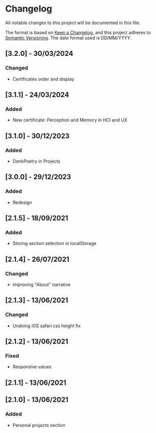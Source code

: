 # Changelog
All notable changes to this project will be documented in this file.

The format is based on [Keep a Changelog](https://keepachangelog.com/en/1.0.0/),
and this project adheres to [Semantic Versioning](https://semver.org/spec/v2.0.0.html). The date format used is DD/MM/YYYY.

## [3.2.0] - 30/03/2024
### Changed
* Certificates order and display

## [3.1.1] - 24/03/2024
### Added
* New certificate: Perception and Memory in HCI and UX

## [3.1.0] - 30/12/2023
### Added
* DenkPoetry in Projects

## [3.0.0] - 29/12/2023
### Added
* Redesign

## [2.1.5] - 18/09/2021
### Added
* Storing section selection in localStorage

## [2.1.4] - 26/07/2021
### Changed
* Improving "About" narrative

## [2.1.3] - 13/06/2021
### Changed
* Undoing iOS safari css height fix

## [2.1.2] - 13/06/2021
### Fixed
* Responsive values

## [2.1.1] - 13/06/2021
## [2.1.0] - 13/06/2021
### Added
* Personal projects section
